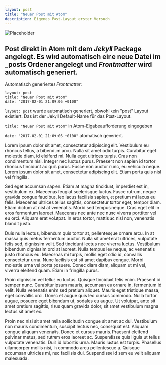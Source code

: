 ```yaml
---
layout: post
title: "Neuer Post mit Atom"
description: Eigenes Post-Layout erster Versuch
---
```


![Placeholder](https://placeimg.com/860/480/any)

## Post direkt in Atom mit dem *Jekyll* Package angelegt. Es wird automatisch eine neue Datei im \_posts Ordener angelegt und *Frontmatter* wird automatisch generiert.

Automatisch generiertes *Frontmatter*:
```
layout: post
title: "Neuer Post mit Atom"
date: "2017-02-01 21:09:06 +0100"
```

`layout: post` wurde automatisch generiert, obwohl kein "post" Layout existiert. Das ist der Jekyll Default-Name für das Post-Layout.

`title: "Neuer Post mit Atom"` in Atom-Eigabeaufforderung eingegeben

`date: "2017-02-01 21:09:06 +0100"` atomatisch generiert.

Lorem ipsum dolor sit amet, consectetur adipiscing elit. Vestibulum eu rhoncus tellus, a bibendum arcu. Nulla sit amet odio turpis. Curabitur eget molestie diam, id eleifend mi. Nulla eget ultrices turpis. Cras non condimentum nisi. Integer nec luctus purus. Praesent non sapien id tortor rhoncus tincidunt ac quis purus. Fusce non auctor nunc, eu vehicula neque. Lorem ipsum dolor sit amet, consectetur adipiscing elit. Etiam porta quis nisl vel fringilla.

Sed eget accumsan sapien. Etiam at magna tincidunt, imperdiet est in, vestibulum ex. Maecenas feugiat scelerisque luctus. Fusce rutrum, neque gravida congue faucibus, leo lacus facilisis sapien, et pretium mi lacus eu felis. Maecenas ultrices tellus sagittis, consectetur tortor eget, tempor diam. Etiam dictum at nisl at venenatis. Morbi sed tempus neque. Cras eget elit in eros fermentum laoreet. Maecenas nec ante nec nunc viverra porttitor vel eu orci. Aliquam erat volutpat. In eros tortor, mattis ac nisl non, venenatis blandit justo.

Duis nulla lectus, bibendum quis tortor at, pellentesque ornare arcu. In at massa quis metus fermentum auctor. Nulla sit amet erat ultrices, vulputate felis sed, dignissim velit. Sed tincidunt lectus nec viverra luctus. Vestibulum bibendum dignissim orci at laoreet. Nulla tempus leo neque, ac venenatis justo rhoncus eu. Maecenas mi turpis, mollis eget odio id, convallis consectetur urna. Nunc facilisis est sit amet dapibus congue. Morbi molestie urna vel porta posuere. Donec diam diam, aliquam ut mi vel, viverra eleifend quam. Etiam in fringilla purus.

Proin dignissim vel tellus eu luctus. Quisque tincidunt felis enim. Praesent id semper nunc. Curabitur ipsum mauris, accumsan eu ornare in, fermentum id velit. Nulla venenatis enim sed pretium aliquet. Mauris eget tristique massa, eget convallis orci. Donec et augue quis leo cursus commodo. Nulla tortor augue, posuere eget bibendum ut, sodales eu augue. Ut volutpat, ante sit amet pretium sagittis, risus quam gravida dolor, sit amet vestibulum magna lectus sit amet ex.

Proin nec nisi sit amet nulla sollicitudin congue sit amet ac dui. Vestibulum non mauris condimentum, suscipit lectus nec, consequat est. Aliquam congue aliquam venenatis. Donec et cursus mauris. Praesent eleifend pulvinar metus, sed rutrum eros laoreet ac. Suspendisse quis ligula ut tellus vulputate venenatis. Duis id lobortis urna. Mauris luctus est turpis. Phasellus ullamcorper mollis nisi, in commodo arcu pellentesque a. Quisque accumsan ultricies mi, nec facilisis dui. Suspendisse id sem eu velit aliquam malesuada.
